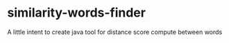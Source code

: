 # similarity-words-finder

A little intent to create java tool for distance score compute between words

